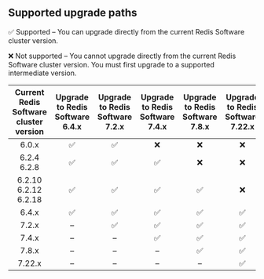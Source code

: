 ## Supported upgrade paths

<span title="Check mark icon">&#x2705;</span> Supported – You can upgrade directly from the current Redis Software cluster version.

<span title="X icon">:x:</span> Not supported – You cannot upgrade directly from the current Redis Software cluster version. You must first upgrade to a supported intermediate version.

| Current Redis Software cluster version | Upgrade to Redis Software 6.4.x | Upgrade to Redis Software 7.2.x | Upgrade to Redis Software 7.4.x |  Upgrade to Redis Software 7.8.x | Upgrade to Redis Software 7.22.x | Upgrade to Redis Software 8.0.x |
|:-----------------------:|:----------------:|:----------------:|:----------------:|:----------------:|:----------------:|:----------------:|
| 6.0.x | <span title="Supported">&#x2705;</span> | <span title="Supported">&#x2705;</span> | <span title="Not supported">:x:</span> | <span title="Not supported">:x:</span> | <span title="Not supported">:x:</span> | <span title="Not supported">:x:</span> |
| 6.2.4<br />6.2.8 | <span title="Supported">&#x2705;</span> | <span title="Supported">&#x2705;</span> | <span title="Supported">&#x2705;</span> | <span title="Not supported">:x:</span> | <span title="Not supported">:x:</span> | <span title="Not supported">:x:</span> |
| 6.2.10<br />6.2.12<br />6.2.18 | <span title="Supported">&#x2705;</span> | <span title="Supported">&#x2705;</span> | <span title="Supported">&#x2705;</span> | <span title="Supported">&#x2705;</span> | <span title="Not supported">:x:</span> | <span title="Not supported">:x:</span> |
| 6.4.x | <span title="Supported">&#x2705;</span> | <span title="Supported">&#x2705;</span> |  <span title="Supported">&#x2705;</span> | <span title="Supported">&#x2705;</span> | <span title="Supported">&#x2705;</span> | <span title="Supported">&#x2705;</span> |
| 7.2.x | – | <span title="Supported">&#x2705;</span> | <span title="Supported">&#x2705;</span> | <span title="Supported">&#x2705;</span> | <span title="Supported">&#x2705;</span> | <span title="Supported">&#x2705;</span> |
| 7.4.x | – | – | <span title="Supported">&#x2705;</span> | <span title="Supported">&#x2705;</span> | <span title="Supported">&#x2705;</span> | <span title="Supported">&#x2705;</span> |
| 7.8.x | – | – | – | <span title="Supported">&#x2705;</span> | <span title="Supported">&#x2705;</span> | <span title="Supported">&#x2705;</span> |
| 7.22.x | – | – | – | – | <span title="Supported">&#x2705;</span> | <span title="Supported">&#x2705;</span> |
